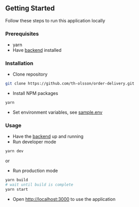 ## Getting Started
Follow these steps to run this application locally
### Prerequisites
- yarn
- Have [backend](https://github.com/th-olsson/order-delivery-backend) installed

### Installation
- Clone repository
```bash
git clone https://github.com/th-olsson/order-delivery.git
```

- Install NPM packages
```bash
yarn
```

- Set environment variables, see [sample.env](https://github.com/th-olsson/order-delivery/blob/main/sample.env)

### Usage
- Have the [backend](https://github.com/th-olsson/order-delivery-backend) up and running
- Run developer mode
```bash
yarn dev
```
or
- Run production mode
```bash
yarn build
# wait until build is complete
yarn start
```

- Open [http://localhost:3000](http://localhost:3000) to use the application
